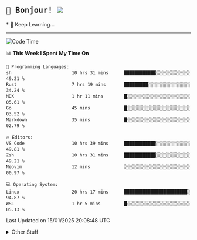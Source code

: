 
<h2>
    <samp>🎉 Bonjour!  <img src="https://media.giphy.com/media/mGcNjsfWAjY5AEZNw6/giphy.gif" width="50"></samp>
</h2>
* 🧐 Keep Learning...
<hr>

<!--START_SECTION:waka-->
![Code Time](http://img.shields.io/badge/Code%20Time-3%2C534%20hrs%2015%20mins-blue)

📊 **This Week I Spent My Time On** 

```text
💬 Programming Languages: 
sh                       10 hrs 31 mins      ████████████░░░░░░░░░░░░░   49.21 % 
Rust                     7 hrs 19 mins       █████████░░░░░░░░░░░░░░░░   34.24 % 
MDX                      1 hr 11 mins        █░░░░░░░░░░░░░░░░░░░░░░░░   05.61 % 
Go                       45 mins             █░░░░░░░░░░░░░░░░░░░░░░░░   03.52 % 
Markdown                 35 mins             █░░░░░░░░░░░░░░░░░░░░░░░░   02.79 % 

🔥 Editors: 
VS Code                  10 hrs 39 mins      ████████████░░░░░░░░░░░░░   49.81 % 
Zsh                      10 hrs 31 mins      ████████████░░░░░░░░░░░░░   49.21 % 
Neovim                   12 mins             ░░░░░░░░░░░░░░░░░░░░░░░░░   00.97 % 

💻 Operating System: 
Linux                    20 hrs 17 mins      ████████████████████████░   94.87 % 
WSL                      1 hr 5 mins         █░░░░░░░░░░░░░░░░░░░░░░░░   05.13 % 
```


 Last Updated on 15/01/2025 20:08:48 UTC
<!--END_SECTION:waka-->

<details >
    <summary>Other Stuff</summary>
<p align="center">
    <img src="https://api.githubtrends.io/user/svg/XmchxUp/langs?time_range=one_year&include_private=True&theme=classic" />
    <img src="https://api.githubtrends.io/user/svg/XmchxUp/repos?time_range=one_year&include_private=True&theme=classic" />
</p>

<table align="center">
  <tr>
    <td width="50%">
     <img width="100%" src="./github-metrics.svg">
    </td>
    <td width="50%">
     <img width="100%" src="./github-metrics/achievements.compact.svg" />
     <img width="100%" src="./github-metrics/wakatime.svg" />
     <img width="100%" src="./github-metrics/stars.svg" />
     <img width="100%" src="https://github-profile-trophy.vercel.app/?username=xmchxup" />
     <img height="110rem" src="https://github-readme-stats.vercel.app/api?username=xmchxup&hide_border=true&show_icons=true&include_all_commits=true&bg_color=0,EC6C6C,FFD479,FFFC79,73FA79&theme=graywhite&locale=en" />
     <img height="110rem" src="https://github-readme-stats.vercel.app/api/top-langs/?username=xmchxup&hide=css,scss,html&langs_count=8&hide_border=true&layout=compact&bg_color=0,73FA79,73FDFF,D783FF&theme=graywhite&locale=en" />
     <img width="100%" src="https://github-readme-streak-stats.herokuapp.com/?user=XmchxUp" />
    </td>
  </tr>
</table>

<!-- GitHub Activity Graph -->
<!--
<table align="center">
  <tr>
    <td colspan="2">
      <img width="100%" src="https://github-readme-activity-graph.vercel.app/graph?username=xmchxup&area=true&hide_border=true&theme=redical" />
    </td>
  </tr>
</table>

</details>
-->

<hr>


<p align="center">
    <i>You can learn anything!</i>
    <p align="center">
        <img src="https://visitor-badge.laobi.icu/badge?page_id=xmchxup" alt="visitor badge"/>       
    </p>
</p>

<!--
<picture>
  <source media="(prefers-color-scheme: dark)" srcset="https://raw.githubusercontent.com/XmchxUp/XmchxUp/output/github-snake-dark.svg" />
  <source media="(prefers-color-scheme: light)" srcset="https://raw.githubusercontent.com/XmchxUp/XmchxUp/output/github-snake.svg" />
  <img alt="github-snake" src="https://raw.githubusercontent.com/XmchxUp/XmchxUp/output/github-snake.svg" />
</picture>
-->
